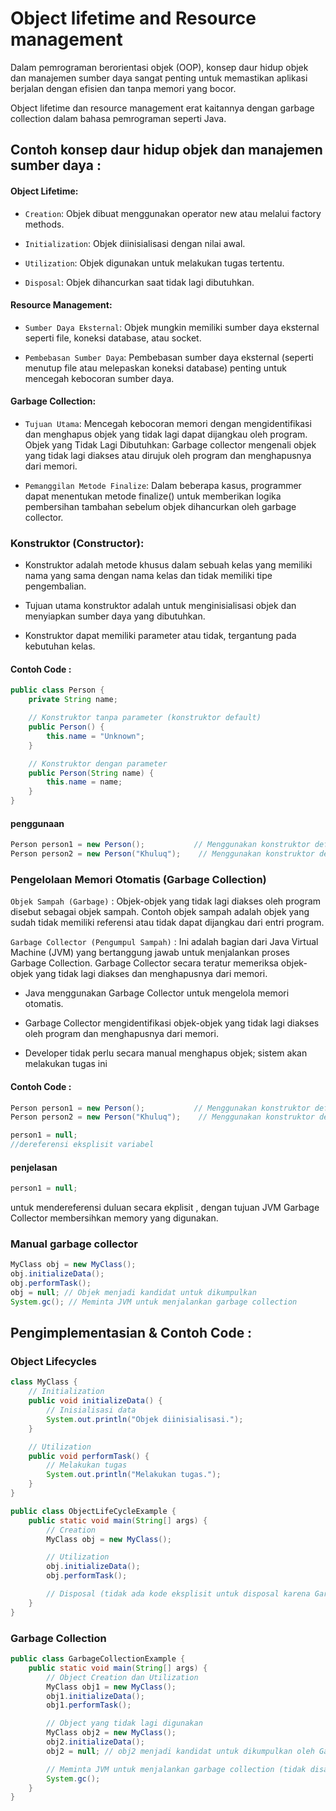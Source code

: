 # Object lifetime and Resource management

Dalam pemrograman berorientasi objek (OOP), konsep daur hidup objek dan manajemen sumber daya sangat penting untuk memastikan aplikasi berjalan dengan efisien dan tanpa memori yang bocor.

Object lifetime dan resource management erat kaitannya dengan garbage collection dalam bahasa pemrograman seperti Java.

## Contoh konsep daur hidup objek dan manajemen sumber daya :

#### Object Lifetime:

- `Creation`: Objek dibuat menggunakan operator new atau melalui factory methods.

- `Initialization`: Objek diinisialisasi dengan nilai awal.

- `Utilization`: Objek digunakan untuk melakukan tugas tertentu.

- `Disposal`: Objek dihancurkan saat tidak lagi dibutuhkan.

#### Resource Management:

- `Sumber Daya Eksternal`: Objek mungkin memiliki sumber daya eksternal seperti file, koneksi database, atau socket.

- `Pembebasan Sumber Daya`: Pembebasan sumber daya eksternal (seperti menutup file atau melepaskan koneksi database) penting untuk mencegah kebocoran sumber daya.

#### Garbage Collection:

- `Tujuan Utama`: Mencegah kebocoran memori dengan mengidentifikasi dan menghapus objek yang tidak lagi dapat dijangkau oleh program.
  Objek yang Tidak Lagi Dibutuhkan: Garbage collector mengenali objek yang tidak lagi diakses atau dirujuk oleh program dan menghapusnya dari memori.

- `Pemanggilan Metode Finalize`: Dalam beberapa kasus, programmer dapat menentukan metode finalize() untuk memberikan logika pembersihan tambahan sebelum objek dihancurkan oleh garbage collector.

### Konstruktor (Constructor):

- Konstruktor adalah metode khusus dalam sebuah kelas yang memiliki nama yang sama dengan nama kelas dan tidak memiliki tipe pengembalian.

- Tujuan utama konstruktor adalah untuk menginisialisasi objek dan menyiapkan sumber daya yang dibutuhkan.

- Konstruktor dapat memiliki parameter atau tidak, tergantung pada kebutuhan kelas.

#### Contoh Code :

```java
public class Person {
    private String name;

    // Konstruktor tanpa parameter (konstruktor default)
    public Person() {
        this.name = "Unknown";
    }

    // Konstruktor dengan parameter
    public Person(String name) {
        this.name = name;
    }
}
```

#### penggunaan

```java
Person person1 = new Person();           // Menggunakan konstruktor default
Person person2 = new Person("Khuluq");    // Menggunakan konstruktor dengan parameter
```

### Pengelolaan Memori Otomatis (Garbage Collection)

`Objek Sampah (Garbage)` : Objek-objek yang tidak lagi diakses oleh program disebut sebagai objek sampah. Contoh objek sampah adalah objek yang sudah tidak memiliki referensi atau tidak dapat dijangkau dari entri program.

`Garbage Collector (Pengumpul Sampah)` : Ini adalah bagian dari Java Virtual Machine (JVM) yang bertanggung jawab untuk menjalankan proses Garbage Collection. Garbage Collector secara teratur memeriksa objek-objek yang tidak lagi diakses dan menghapusnya dari memori.

- Java menggunakan Garbage Collector untuk mengelola memori otomatis.

- Garbage Collector mengidentifikasi objek-objek yang tidak lagi diakses oleh program dan menghapusnya dari memori.

- Developer tidak perlu secara manual menghapus objek; sistem akan melakukan tugas ini

#### Contoh Code :

```java
Person person1 = new Person();           // Menggunakan konstruktor default
Person person2 = new Person("Khuluq");    // Menggunakan konstruktor dengan parameter

person1 = null;
//dereferensi eksplisit variabel
```

#### penjelasan

```java
person1 = null;
```

untuk mendereferensi duluan secara ekplisit , dengan tujuan JVM Garbage Collector membersihkan memory yang digunakan.

### Manual garbage collector

```java
MyClass obj = new MyClass();
obj.initializeData();
obj.performTask();
obj = null; // Objek menjadi kandidat untuk dikumpulkan
System.gc(); // Meminta JVM untuk menjalankan garbage collection

```

## Pengimplementasian & Contoh Code :

### Object Lifecycles

```java
class MyClass {
    // Initialization
    public void initializeData() {
        // Inisialisasi data
        System.out.println("Objek diinisialisasi.");
    }

    // Utilization
    public void performTask() {
        // Melakukan tugas
        System.out.println("Melakukan tugas.");
    }
}

public class ObjectLifeCycleExample {
    public static void main(String[] args) {
        // Creation
        MyClass obj = new MyClass();

        // Utilization
        obj.initializeData();
        obj.performTask();

        // Disposal (tidak ada kode eksplisit untuk disposal karena Garbage Collector menangani hal itu)
    }
}
```

### Garbage Collection

```java
public class GarbageCollectionExample {
    public static void main(String[] args) {
        // Object Creation dan Utilization
        MyClass obj1 = new MyClass();
        obj1.initializeData();
        obj1.performTask();

        // Object yang tidak lagi digunakan
        MyClass obj2 = new MyClass();
        obj2.initializeData();
        obj2 = null; // obj2 menjadi kandidat untuk dikumpulkan oleh Garbage Collector

        // Meminta JVM untuk menjalankan garbage collection (tidak disarankan)
        System.gc();
    }
}
```
